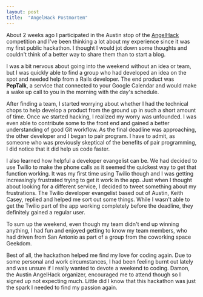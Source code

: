 ```yaml
---
layout: post
title:  "AngelHack Postmortem"
---
```


About 2 weeks ago I participated in the Austin stop of the [AngelHack](http://www.angelhack.com) competition and I've been thinking a lot about my experience since it was my first public hackathon. I thought I would jot down some thoughts and couldn't think of a better way to share them than to start a blog.

I was a bit nervous about going into the weekend without an idea or team, but I was quickly able to find a group who had developed an idea on the spot and needed help from a Rails developer. The end product was **PepTalk**, a service that connected to your Google Calendar and would make a wake up call to you in the morning with the day's schedule. 

After finding a team, I started worrying about whether I had the technical chops to help develop a product from the ground up in such a short amount of time. Once we started hacking, I realized my worry was unfounded. I was even able to contribute some to the front end and gained a better understanding of good Git workflow. As the final deadline was approaching, the other developer and I began to pair program. I have to admit, as someone who was previously skeptical of the benefits of pair programming, I did notice that it did help us code faster. 

I also learned how helpful a developer evangelist can be. We had decided to use Twilio to make the phone calls as it seemed the quickest way to get that function working. It was my first time using Twilio though and I was getting increasingly frustrated trying to get it work in the app. Just when I thought about looking for a different service, I decided to tweet something about my frustrations. The Twilio developer evangelist based out of Austin, Keith Casey, replied and helped me sort out some things. While I wasn't able to get the Twilio part of the app working completely before the deadline, they definitely gained a regular user.

To sum up the weekend, even though my team didn't end up winning anything, I had fun and enjoyed getting to know my team members, who had driven from San Antonio as part of a group from the coworking space Geekdom. 

Best of all, the hackathon helped me find my love for coding again. Due to some personal and work circumstances, I had been feeling burnt out lately and was unsure if I really wanted to devote a weekend to coding. Damon, the Austin AngelHack organizer, encouraged me to attend though so I signed up not expecting much. Little did I know that this hackathon was just the spark I needed to find my passion again. 


